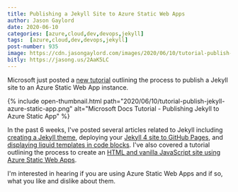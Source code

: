 ```yaml
---
title: Publishing a Jekyll Site to Azure Static Web Apps
author: Jason Gaylord
date: 2020-06-10
categories: [azure,cloud,dev,devops,jekyll]
tags:  [azure,cloud,dev,devops,jekyll]
post-number: 935
image: https://cdn.jasongaylord.com/images/2020/06/10/tutorial-publish-jekyll-azure-static-app.png
bitly: https://jasong.us/2AaK5LC
---
```


Microsoft just posted a [new tutorial](https://jasong.us/2UquRss) outlining the process to publish a Jekyll site to an Azure Static Web App instance. 

{% include open-thumbnail.html path="2020/06/10/tutorial-publish-jekyll-azure-static-app.png" alt="Microsoft Docs Tutorial - Publishing Jekyll to Azure Static App" %}

In the past 6 weeks, I've posted several articles related to Jekyll including [creating a Jekyll theme](https://jasong.us/35luIer), deploying your [Jekyll 4 site to GitHub Pages](https://jasong.us/2AtDz2f), and [displaying liquid templates in code blocks](https://jasong.us/36O0QIl). I've also covered a tutorial outlining the process to create an [HTML and vanilla JavaScript site using Azure Static Web Apps](https://jasong.us/2XmCKRL).

I'm interested in hearing if you are using Azure Static Web Apps and if so, what you like and dislike about them.